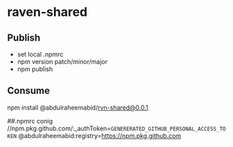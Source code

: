 # raven-shared

## Publish
- set local .npmrc
- npm version patch/minor/major
- npm publish

## Consume
npm install @abdulraheemabid/rvn-shared@0.0.1

##.npmrc conig
//npm.pkg.github.com/:_authToken=`GENERERATED_GITHUB_PERSONAL_ACCESS_TOKEN`
@abdulraheemabid:registry=https://npm.pkg.github.com

